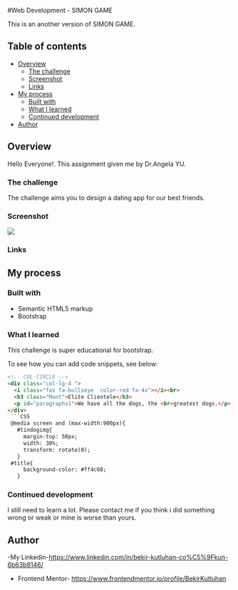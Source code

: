 #Web Development - SIMON GAME

This is an another version of SIMON GAME.

## Table of contents

- [Overview](#overview)
  - [The challenge](#the-challenge)
  - [Screenshot](#screenshot)
  - [Links](#links)
- [My process](#my-process)
  - [Built with](#built-with)
  - [What I learned](#what-i-learned)
  - [Continued development](#continued-development)
- [Author](#author)

## Overview
Hello Everyone!. This assignment given me by Dr.Angela YU.
### The challenge

The challenge aims you to design a dating app for our best friends.

### Screenshot
![](images/tindog.png)

### Links



## My process

### Built with

- Semantic HTML5 markup
- Bootstrap

### What I learned

This challenge is super educational for bootstrap.

To see how you can add code snippets, see below:

```html
<!-- COL-CIRCLE -->
<div class="col-lg-4 ">
  <i class="fas fa-bullseye  color-red fa-4x"></i><br>
  <h3 class="Mont">Elite Clientele</h3>
  <p id="paragraphs1">We have all the dogs, the <br>greatest dogs.</p>
</div>
 ```CSS
 @media screen and (max-width:900px){
   #tindogimg{
     margin-top: 50px;
     width: 30%;
     transform: rotate(0);
   }
 #title{
     background-color: #ff4c68;
   }
```



### Continued development

I still need to learn a lot. Please contact me if you think i did something wrong or weak or mine is worse than yours.

## Author

-My Linkedin-https://www.linkedin.com/in/bekir-kutluhan-co%C5%9Fkun-6b63b8146/
- Frontend Mentor- https://www.frontendmentor.io/profile/BekirKutluhan
